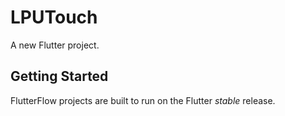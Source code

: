 # LPUTouch

A new Flutter project.

## Getting Started

FlutterFlow projects are built to run on the Flutter _stable_ release.
